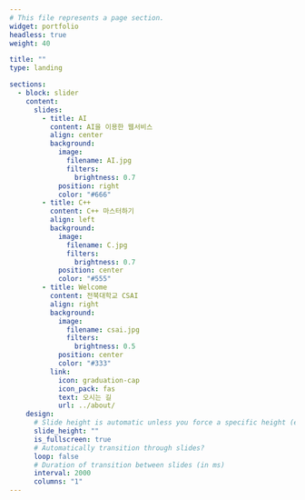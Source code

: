 ```yaml
---
# This file represents a page section.
widget: portfolio
headless: true
weight: 40

title: ""
type: landing

sections:
  - block: slider
    content:
      slides:
        - title: AI
          content: AI을 이용한 웹서비스
          align: center
          background:
            image:
              filename: AI.jpg
              filters:
                brightness: 0.7
            position: right
            color: "#666"
        - title: C++
          content: C++ 마스터하기
          align: left
          background:
            image:
              filename: C.jpg
              filters:
                brightness: 0.7
            position: center
            color: "#555"
        - title: Welcome
          content: 전북대학교 CSAI
          align: right
          background:
            image:
              filename: csai.jpg
              filters:
                brightness: 0.5
            position: center
            color: "#333"
          link:
            icon: graduation-cap
            icon_pack: fas
            text: 오시는 길
            url: ../about/
    design:
      # Slide height is automatic unless you force a specific height (e.g. '400px')
      slide_height: ""
      is_fullscreen: true
      # Automatically transition through slides?
      loop: false
      # Duration of transition between slides (in ms)
      interval: 2000
      columns: "1"
---
```

